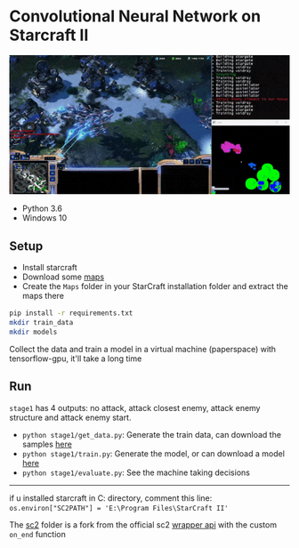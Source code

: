 # Convolutional Neural Network on Starcraft II

![AI vs hard bot](AI-vs-HardBot.gif)

- Python 3.6
- Windows 10

## Setup

- Install starcraft
- Download some [maps](https://github.com/Blizzard/s2client-proto#map-packs)
- Create the `Maps` folder in your StarCraft installation folder and extract the maps there
```sh
pip install -r requirements.txt
mkdir train_data
mkdir models
```

Collect the data and train a model in a virtual machine (paperspace) with tensorflow-gpu, it'll take a long time

## Run

`stage1` has 4 outputs: no attack, attack closest enemy, attack enemy structure and attack enemy start. 

- `python stage1/get_data.py`: Generate the train data, can download the samples [here](https://drive.google.com/file/d/1cO0BmbUhE2HsUC5ttQrLQC_wLTdCn2-u/view)
- `python stage1/train.py`: Generate the model, or can download a model [here](https://drive.google.com/file/d/10lj3vo3nsEMhJayD-K-JFM8t-3BQYmWV/view)
- `python stage1/evaluate.py`: See the machine taking decisions

---

if u installed starcraft in C: directory, comment this line:
`os.environ["SC2PATH"] = 'E:\Program Files\StarCraft II'`

The [sc2](https://github.com/daniel-kukiela/python-sc2) folder is a fork from the official sc2 [wrapper api](https://github.com/Dentosal/python-sc2) with the custom `on_end` function
